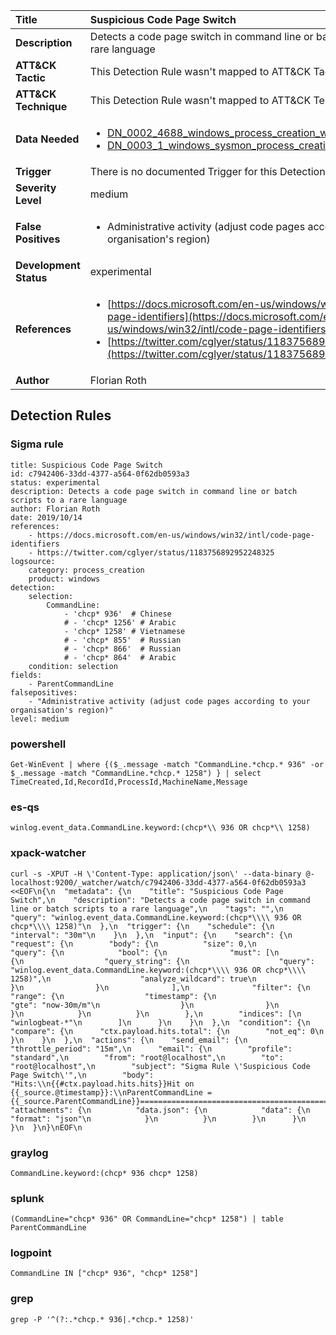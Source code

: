 | Title                    | Suspicious Code Page Switch       |
|:-------------------------|:------------------|
| **Description**          | Detects a code page switch in command line or batch scripts to a rare language |
| **ATT&amp;CK Tactic**    |   This Detection Rule wasn't mapped to ATT&amp;CK Tactic yet  |
| **ATT&amp;CK Technique** |  This Detection Rule wasn't mapped to ATT&amp;CK Technique yet  |
| **Data Needed**          | <ul><li>[DN_0002_4688_windows_process_creation_with_commandline](../Data_Needed/DN_0002_4688_windows_process_creation_with_commandline.md)</li><li>[DN_0003_1_windows_sysmon_process_creation](../Data_Needed/DN_0003_1_windows_sysmon_process_creation.md)</li></ul>  |
| **Trigger**              |  There is no documented Trigger for this Detection Rule yet  |
| **Severity Level**       | medium |
| **False Positives**      | <ul><li>Administrative activity (adjust code pages according to your organisation's region)</li></ul>  |
| **Development Status**   | experimental |
| **References**           | <ul><li>[https://docs.microsoft.com/en-us/windows/win32/intl/code-page-identifiers](https://docs.microsoft.com/en-us/windows/win32/intl/code-page-identifiers)</li><li>[https://twitter.com/cglyer/status/1183756892952248325](https://twitter.com/cglyer/status/1183756892952248325)</li></ul>  |
| **Author**               | Florian Roth |


## Detection Rules

### Sigma rule

```
title: Suspicious Code Page Switch
id: c7942406-33dd-4377-a564-0f62db0593a3
status: experimental
description: Detects a code page switch in command line or batch scripts to a rare language
author: Florian Roth
date: 2019/10/14
references:
    - https://docs.microsoft.com/en-us/windows/win32/intl/code-page-identifiers
    - https://twitter.com/cglyer/status/1183756892952248325
logsource:
    category: process_creation
    product: windows
detection:
    selection:
        CommandLine: 
            - 'chcp* 936'  # Chinese
            # - 'chcp* 1256' # Arabic
            - 'chcp* 1258' # Vietnamese
            # - 'chcp* 855'  # Russian
            # - 'chcp* 866'  # Russian
            # - 'chcp* 864'  # Arabic
    condition: selection
fields:
    - ParentCommandLine
falsepositives:
    - "Administrative activity (adjust code pages according to your organisation's region)"
level: medium

```





### powershell
    
```
Get-WinEvent | where {($_.message -match "CommandLine.*chcp.* 936" -or $_.message -match "CommandLine.*chcp.* 1258") } | select TimeCreated,Id,RecordId,ProcessId,MachineName,Message
```


### es-qs
    
```
winlog.event_data.CommandLine.keyword:(chcp*\\ 936 OR chcp*\\ 1258)
```


### xpack-watcher
    
```
curl -s -XPUT -H \'Content-Type: application/json\' --data-binary @- localhost:9200/_watcher/watch/c7942406-33dd-4377-a564-0f62db0593a3 <<EOF\n{\n  "metadata": {\n    "title": "Suspicious Code Page Switch",\n    "description": "Detects a code page switch in command line or batch scripts to a rare language",\n    "tags": "",\n    "query": "winlog.event_data.CommandLine.keyword:(chcp*\\\\ 936 OR chcp*\\\\ 1258)"\n  },\n  "trigger": {\n    "schedule": {\n      "interval": "30m"\n    }\n  },\n  "input": {\n    "search": {\n      "request": {\n        "body": {\n          "size": 0,\n          "query": {\n            "bool": {\n              "must": [\n                {\n                  "query_string": {\n                    "query": "winlog.event_data.CommandLine.keyword:(chcp*\\\\ 936 OR chcp*\\\\ 1258)",\n                    "analyze_wildcard": true\n                  }\n                }\n              ],\n              "filter": {\n                "range": {\n                  "timestamp": {\n                    "gte": "now-30m/m"\n                  }\n                }\n              }\n            }\n          }\n        },\n        "indices": [\n          "winlogbeat-*"\n        ]\n      }\n    }\n  },\n  "condition": {\n    "compare": {\n      "ctx.payload.hits.total": {\n        "not_eq": 0\n      }\n    }\n  },\n  "actions": {\n    "send_email": {\n      "throttle_period": "15m",\n      "email": {\n        "profile": "standard",\n        "from": "root@localhost",\n        "to": "root@localhost",\n        "subject": "Sigma Rule \'Suspicious Code Page Switch\'",\n        "body": "Hits:\\n{{#ctx.payload.hits.hits}}Hit on {{_source.@timestamp}}:\\nParentCommandLine = {{_source.ParentCommandLine}}================================================================================\\n{{/ctx.payload.hits.hits}}",\n        "attachments": {\n          "data.json": {\n            "data": {\n              "format": "json"\n            }\n          }\n        }\n      }\n    }\n  }\n}\nEOF\n
```


### graylog
    
```
CommandLine.keyword:(chcp* 936 chcp* 1258)
```


### splunk
    
```
(CommandLine="chcp* 936" OR CommandLine="chcp* 1258") | table ParentCommandLine
```


### logpoint
    
```
CommandLine IN ["chcp* 936", "chcp* 1258"]
```


### grep
    
```
grep -P '^(?:.*chcp.* 936|.*chcp.* 1258)'
```



